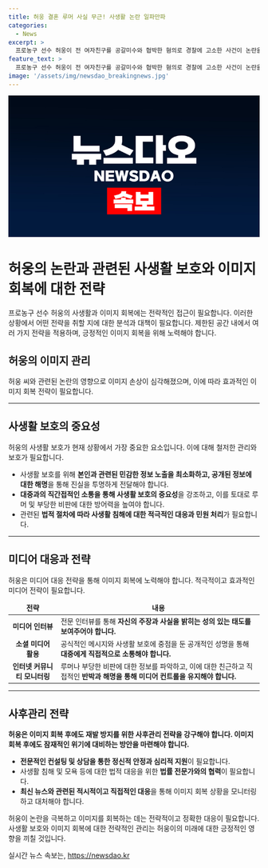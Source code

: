 ```yaml
---
title: 허웅 결혼 루머 사실 무근! 사생활 논란 일파만파
categories:
  - News
excerpt: >
  프로농구 선수 허웅이 전 여자친구를 공갈미수와 협박한 혐의로 경찰에 고소한 사건이 논란을 빚고 있다. 허 씨 측은 임신 사실을 알게된 이후 책임을 지겠다고 했지만, 전 여자친구는 허 씨가 결혼 이야기를 한 적이 없었으며 임신중절과 성관계 등을 강요했다고 주장하고 있다. 양측의 주장과 반박 속에서 경찰은 수사를 이어가고 있으며, 전 여자친구의 입장을 듣기 위한 노력이 이뤄지고 있다.
feature_text: >
  프로농구 선수 허웅이 전 여자친구를 공갈미수와 협박한 혐의로 경찰에 고소한 사건이 논란을 빚고 있다. 허 씨 측은 임신 사실을 알게된 이후 책임을 지겠다고 했지만, 전 여자친구는 허 씨가 결혼 이야기를 한 적이 없었으며 임신중절과 성관계 등을 강요했다고 주장하고 있다. 양측의 주장과 반박 속에서 경찰은 수사를 이어가고 있으며, 전 여자친구의 입장을 듣기 위한 노력이 이뤄지고 있다.
image: '/assets/img/newsdao_breakingnews.jpg'
---
```


<p><img src="/assets/img/newsdao_breakingnews.jpg" alt="koreaapp 속보" /></p>

<h1>허웅의 논란과 관련된 사생활 보호와 이미지 회복에 대한 전략</h1>

<p data-ke-size="size16">프로농구 선수 허웅의 사생활과 이미지 회복에는 전략적인 접근이 필요합니다. 이러한 상황에서 어떤 전략을 취할 지에 대한 분석과 대책이 필요합니다. 제한된 공간 내에서 여러 가지 전략을 적용하며, 긍정적인 이미지 회복을 위해 노력해야 합니다.</p>

<h2>허웅의 이미지 관리</h2>

<p data-ke-size="size16">허웅 씨와 관련된 논란의 영향으로 이미지 손상이 심각해졌으며, 이에 따라 효과적인 이미지 회복 전략이 필요합니다.</p>

<hr>

<h2>사생활 보호의 중요성</h2>

<p data-ke-size="size16">허웅의 사생활 보호가 현재 상황에서 가장 중요한 요소입니다. 이에 대해 철저한 관리와 보호가 필요합니다.</p>

<ul>
<li>사생활 보호를 위해 <b>본인과 관련된 민감한 정보 노출을 최소화하고, 공개된 정보에 대한 해명</b>을 통해 진실을 투명하게 전달해야 합니다.</li>
<li><b>대중과의 직간접적인 소통을 통해 사생활 보호의 중요성</b>을 강조하고, 이를 토대로 루머 및 부당한 비판에 대한 방어력을 높여야 합니다.</li>
<li>관련된 <b>법적 절차에 따라 사생활 침해에 대한 적극적인 대응과 민원 처리</b>가 필요합니다.</li>
</ul>

<hr>

<h2>미디어 대응과 전략</h2>

<p data-ke-size="size16">허웅은 미디어 대응 전략을 통해 이미지 회복에 노력해야 합니다. 적극적이고 효과적인 미디어 전략이 필요합니다.</p>

<table>
<thead>
<tr>
<td style="text-align: center; height: 17px;"><b>전략</b></td>
<td style="text-align: center; height: 17px;"><b>내용</b></td>
</tr>
</thead>
<tbody>
<tr>
<td style="text-align: center; height: 17px;"><b>미디어 인터뷰</b></td>
<td>전문 인터뷰를 통해 <b>자신의 주장과 사실을 밝히는 성의 있는 태도를 보여주어야 합니다.</b></td>
</tr>
<tr>
<td style="text-align: center; height: 17px;"><b>소셜 미디어 활용</b></td>
<td>공식적인 메시지와 사생활 보호에 중점을 둔 공개적인 성명을 통해 <b>대중에게 직접적으로 소통해야 합니다.</b></td>
</tr>
<tr>
<td style="text-align: center; height: 17px;"><b>인터넷 커뮤니티 모니터링</b></td>
<td>루머나 부당한 비판에 대한 정보를 파악하고, 이에 대한 친근하고 직접적인 <b>반박과 해명을 통해 미디어 컨트롤을 유지해야 합니다.</b></td>
</tr>
</tbody>
</table>

<hr>

<h2>사후관리 전략</h2>

<p data-ke-size="size16"><b>허웅은 이미지 회복 후에도 재발 방지를 위한 사후관리 전략을 강구해야 합니다. 이미지 회복 후에도 잠재적인 위기에 대비하는 방안을 마련해야 합니다.</b></p>

<ul>
<li><b>전문적인 컨설팅 및 상담을 통한 정신적 안정과 심리적 지원</b>이 필요합니다.</li>
<li>사생활 침해 및 모욕 등에 대한 법적 대응을 위한 <b>법률 전문가와의 협력</b>이 필요합니다.</li>
<li><b>최신 뉴스와 관련된 적시적이고 직접적인 대응</b>을 통해 이미지 회복 상황을 모니터링하고 대처해야 합니다.</li>
</ul>

<p data-ke-size="size16">허웅이 논란을 극복하고 이미지를 회복하는 데는 전략적이고 정확한 대응이 필요합니다. 사생활 보호와 이미지 회복에 대한 전략적인 관리는 허웅이의 미래에 대한 긍정적인 영향을 끼칠 것입니다.</p>
실시간 뉴스 속보는, <a href="https://newsdao.kr" rel="dofollow">https://newsdao.kr</a>


